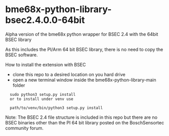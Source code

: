 # bme68x-python-library-bsec2.4.0.0-64bit
Alpha version of the bme68x python wrapper for BSEC 2.4 with the 64bit BSEC library

As this includes the PI/Arm 64 bit BSEC library, there is no need to copy the BSEC software.

How to install the extension with BSEC

- clone this repo to a desired location on you hard drive
- open a new terminal window inside the bme68x-python-library-main folder 
```
  sudo python3 setup.py install
  or to install under venv use
  
  path/to/venv/bin/python3 setup.py install
```
Note: The BSEC 2.4 file structure is included in this repo but there are no BSEC binaries other than the PI 64 bit library posted on the BoschSensortec community forum. 
